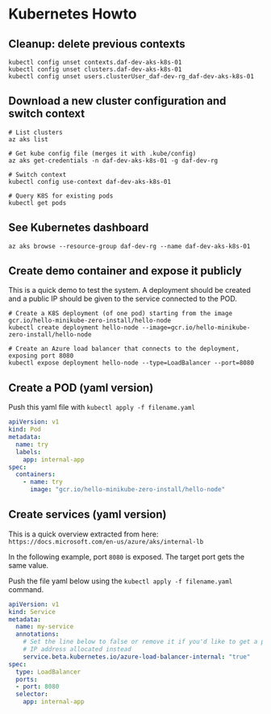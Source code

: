 # Kubernetes Howto

## Cleanup: delete previous contexts

```shell
kubectl config unset contexts.daf-dev-aks-k8s-01
kubectl config unset clusters.daf-dev-aks-k8s-01
kubectl config unset users.clusterUser_daf-dev-rg_daf-dev-aks-k8s-01
```

## Download a new cluster configuration and switch context

```shell
# List clusters
az aks list

# Get kube config file (merges it with .kube/config)
az aks get-credentials -n daf-dev-aks-k8s-01 -g daf-dev-rg

# Switch context
kubectl config use-context daf-dev-aks-k8s-01

# Query K8S for existing pods
kubectl get pods
```

## See Kubernetes dashboard

```shell
az aks browse --resource-group daf-dev-rg --name daf-dev-aks-k8s-01
```

## Create demo container and expose it publicly

This is a quick demo to test the system. A deployment should be created and a public IP should be given to the service connected to the POD.

```shell
# Create a K8S deployment (of one pod) starting from the image gcr.io/hello-minikube-zero-install/hello-node
kubectl create deployment hello-node --image=gcr.io/hello-minikube-zero-install/hello-node

# Create an Azure load balancer that connects to the deployment, exposing port 8080
kubectl expose deployment hello-node --type=LoadBalancer --port=8080
```

## Create a POD (yaml version)

Push this yaml file with `kubectl apply -f filename.yaml`

```yaml
apiVersion: v1
kind: Pod
metadata:
  name: try
  labels:
    app: internal-app
spec:
  containers:
    - name: try
      image: "gcr.io/hello-minikube-zero-install/hello-node"
```

## Create services (yaml version)

This is a quick overview extracted from here: `https://docs.microsoft.com/en-us/azure/aks/internal-lb`

In the following example, port `8080` is exposed. The target port gets the same value.

Push the file yaml below using the `kubectl apply -f filename.yaml` command.

```yaml
apiVersion: v1
kind: Service
metadata:
  name: my-service
  annotations:
    # Set the line below to false or remove it if you'd like to get a public
    # IP address allocated instead
    service.beta.kubernetes.io/azure-load-balancer-internal: "true"
spec:
  type: LoadBalancer
  ports:
  - port: 8080
  selector:
    app: internal-app
```
